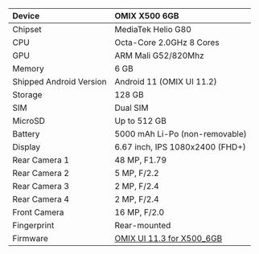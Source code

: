 | Device                 | OMIX X500 6GB                                              |
| :---------------------- | :---------------------------------------------------------------|
| Chipset                 | MediaTek Helio G80                       |
| CPU                     | Octa-Core 2.0GHz 8 Cores
| GPU                     | ARM Mali G52/820Mhz                                               |
| Memory                  | 6 GB                                                        |
| Shipped Android Version |Android 11 (OMIX UI 11.2)                                                   
| Storage                 | 128 GB                                        |
| SIM                     | Dual SIM                             |
| MicroSD                 | Up to 512 GB                                                    |
| Battery                 | 5000 mAh Li-Po (non-removable)                                  |
| Display                 | 6.67 inch, IPS 1080x2400 (FHD+)
| Rear Camera 1           | 48 MP, F1.79                  |
| Rear Camera 2           | 5 MP, F/2.2                  |
| Rear Camera 3           | 2 MP, F/2.4                      |
| Rear Camera 4           | 2 MP, F/2.4                                            |
| Front Camera            | 16 MP, F/2.0                           |
| Fingerprint             | Rear-mounted 
| Firmware               |  [OMIX UI 11.3 for X500_6GB](https://github.com/omixmobile/firmware/releases/tag/V11.3.0_X500_6GB)   | 